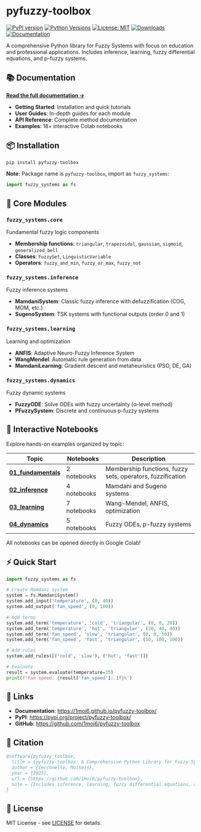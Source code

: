 # pyfuzzy-toolbox

[![PyPI version](https://badge.fury.io/py/pyfuzzy-toolbox.svg)](https://badge.fury.io/py/pyfuzzy-toolbox)
[![Python Versions](https://img.shields.io/pypi/pyversions/pyfuzzy-toolbox.svg)](https://pypi.org/project/pyfuzzy-toolbox/)
[![License: MIT](https://img.shields.io/badge/License-MIT-yellow.svg)](https://opensource.org/licenses/MIT)
[![Downloads](https://pepy.tech/badge/pyfuzzy-toolbox)](https://pepy.tech/project/pyfuzzy-toolbox)
[![Documentation](https://img.shields.io/badge/docs-mkdocs-blue.svg)](https://1moi6.github.io/pyfuzzy-toolbox/)

A comprehensive Python library for Fuzzy Systems with focus on education and professional applications. Includes inference, learning, fuzzy differential equations, and p-fuzzy systems.

## 📚 Documentation

**[Read the full documentation →](https://1moi6.github.io/pyfuzzy-toolbox/)**

- **Getting Started**: Installation and quick tutorials
- **User Guides**: In-depth guides for each module
- **API Reference**: Complete method documentation
- **Examples**: 18+ interactive Colab notebooks

## 📦 Installation

```bash
pip install pyfuzzy-toolbox
```

**Note:** Package name is `pyfuzzy-toolbox`, import as `fuzzy_systems`:
```python
import fuzzy_systems as fs
```

## 🧩 Core Modules

### `fuzzy_systems.core`
Fundamental fuzzy logic components
- **Membership functions**: `triangular`, `trapezoidal`, `gaussian`, `sigmoid`, `generalized_bell`
- **Classes**: `FuzzySet`, `LinguisticVariable`
- **Operators**: `fuzzy_and_min`, `fuzzy_or_max`, `fuzzy_not`

### `fuzzy_systems.inference`
Fuzzy inference systems
- **MamdaniSystem**: Classic fuzzy inference with defuzzification (COG, MOM, etc.)
- **SugenoSystem**: TSK systems with functional outputs (order 0 and 1)

### `fuzzy_systems.learning`
Learning and optimization
- **ANFIS**: Adaptive Neuro-Fuzzy Inference System
- **WangMendel**: Automatic rule generation from data
- **MamdaniLearning**: Gradient descent and metaheuristics (PSO, DE, GA)

### `fuzzy_systems.dynamics`
Fuzzy dynamic systems
- **FuzzyODE**: Solve ODEs with fuzzy uncertainty (α-level method)
- **PFuzzySystem**: Discrete and continuous p-fuzzy systems

## 📓 Interactive Notebooks

Explore hands-on examples organized by topic:

| Topic | Notebooks | Description |
|-------|-----------|-------------|
| **[01_fundamentals](notebooks_colab/01_fundamentals/)** | 2 notebooks | Membership functions, fuzzy sets, operators, fuzzification |
| **[02_inference](notebooks_colab/02_inference/)** | 4 notebooks | Mamdani and Sugeno systems |
| **[03_learning](notebooks_colab/03_learning/)** | 7 notebooks | Wang-Mendel, ANFIS, optimization |
| **[04_dynamics](notebooks_colab/04_dynamics/)** | 5 notebooks | Fuzzy ODEs, p-fuzzy systems |

All notebooks can be opened directly in Google Colab!

## ⚡ Quick Start

```python
import fuzzy_systems as fs

# Create Mamdani system
system = fs.MamdaniSystem()
system.add_input('temperature', (0, 40))
system.add_output('fan_speed', (0, 100))

# Add terms
system.add_term('temperature', 'cold', 'triangular', (0, 0, 20))
system.add_term('temperature', 'hot', 'triangular', (20, 40, 40))
system.add_term('fan_speed', 'slow', 'triangular', (0, 0, 50))
system.add_term('fan_speed', 'fast', 'triangular', (50, 100, 100))

# Add rules
system.add_rules([('cold', 'slow'), ('hot', 'fast')])

# Evaluate
result = system.evaluate(temperature=25)
print(f"Fan speed: {result['fan_speed']:.1f}%")
```

## 🔗 Links

- **Documentation**: https://1moi6.github.io/pyfuzzy-toolbox/
- **PyPI**: https://pypi.org/project/pyfuzzy-toolbox/
- **GitHub**: https://github.com/1moi6/pyfuzzy-toolbox

## 📝 Citation

```bibtex
@software{pyfuzzy_toolbox,
  title = {pyfuzzy-toolbox: A Comprehensive Python Library for Fuzzy Systems},
  author = {Cecconello, Moiseis},
  year = {2025},
  url = {https://github.com/1moi6/pyfuzzy-toolbox},
  note = {Includes inference, learning, fuzzy differential equations, and p-fuzzy systems}
}
```

## 📄 License

MIT License - see [LICENSE](LICENSE) for details.
